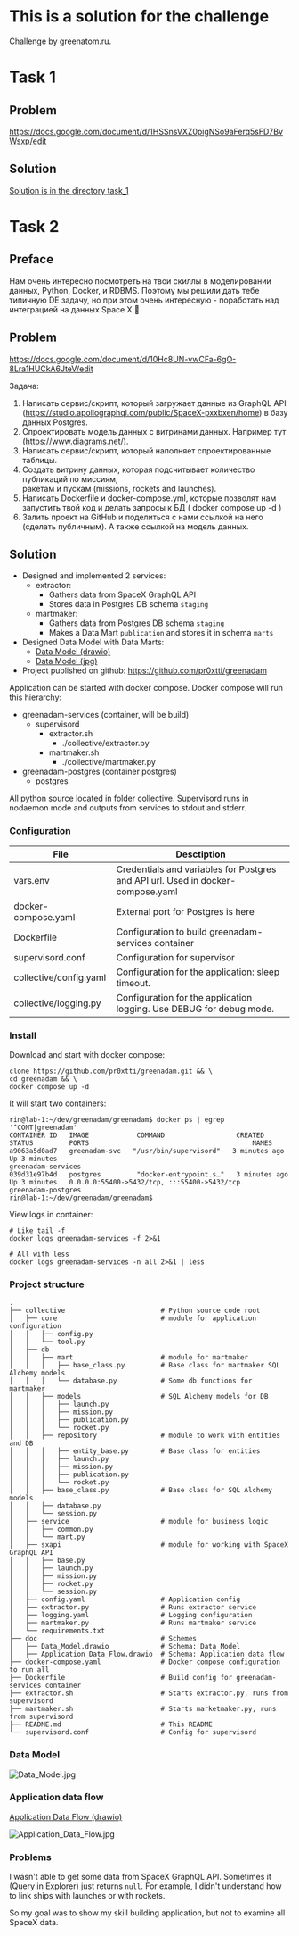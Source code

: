 # This is a solution for the challenge 

Challenge by greenatom.ru.

# Task 1

## Problem

https://docs.google.com/document/d/1HSSnsVXZ0pigNSo9aFerq5sFD7BvWsxp/edit

## Solution

[Solution is in the directory task_1](task_1/README.md)

# Task 2

## Preface

Нам очень интересно посмотреть на твои скиллы в моделировании данных, Python, 
Docker, и RDBMS. Поэтому мы решили дать тебе типичную DE задачу, но при этом 
очень интересную - поработать над интеграцией на данных Space X 🚀

## Problem

https://docs.google.com/document/d/10Hc8UN-vwCFa-6gO-8Lra1HUCkA6JteV/edit


Задача:
1. Написать сервис/скрипт, который загружает данные из GraphQL API 
    (https://studio.apollographql.com/public/SpaceX-pxxbxen/home) в базу 
    данных Postgres.
2. Спроектировать модель данных с витринами данных. Например тут (https://www.diagrams.net/).
3. Написать сервис/скрипт, который наполняет спроектированные таблицы.
4. Создать витрину данных, которая подсчитывает количество публикаций по миссиям,  
    ракетам и пускам (missions, rockets and launches).
5. Написать Dockerfile и docker-compose.yml, которые позволят нам запустить 
    твой код и делать запросы к БД ( docker compose up -d )
6. Залить проект на GitHub и поделиться с нами ссылкой на него (сделать публичным). 
    А также ссылкой на модель данных.


## Solution

- Designed and implemented 2 services:
   - extractor: 
     - Gathers data from SpaceX GraphQL API
     - Stores data in Postgres DB schema `staging`
   - martmaker:
     - Gathers data from Postgres DB schema `staging`
     - Makes a Data Mart `publication` and stores it in schema `marts`
- Designed Data Model with Data Marts:
  - [Data Model (drawio)](doc/Application_Data_Flow.drawio) 
  - [Data Model (jpg)](doc/Application_Data_Flow.jpg)
- Project published on github: https://github.com/pr0xtti/greenadam



Application can be started with docker compose.
Docker compose will run this hierarchy:

- greenadam-services (container, will be build)
  - supervisord
    - extractor.sh
      - ./collective/extractor.py
    - martmaker.sh
      - ./collective/martmaker.py
- greenadam-postgres (container postgres)
  - postgres

All python source located in folder collective.
Supervisord runs in nodaemon mode and outputs from services to stdout and stderr.

### Configuration

| File                   | Desctiption                                                                     |
|------------------------|---------------------------------------------------------------------------------|
| vars.env               | Credentials and variables for Postgres and API url. Used in docker-compose.yaml |
| docker-compose.yaml    | External port for Postgres is here                                              |
| Dockerfile             | Configuration to build greenadam-services container                             |
| supervisord.conf       | Configuration for supervisor                                                    |
| collective/config.yaml | Configuration for the application: sleep timeout.                               |
| collective/logging.py  | Configuration for the application logging. Use DEBUG for debug mode.            |

### Install

Download and start with docker compose:

```shell
clone https://github.com/pr0xtti/greenadam.git && \
cd greenadam && \
docker compose up -d
```

It will start two containers:

```shell
rin@lab-1:~/dev/greenadam/greenadam$ docker ps | egrep '^CONT|greenadam'
CONTAINER ID   IMAGE            COMMAND                  CREATED         STATUS         PORTS                                         NAMES
a9063a5d0ad7   greenadam-svc   "/usr/bin/supervisord"   3 minutes ago   Up 3 minutes                                                 greenadam-services
039d31e97b4d   postgres         "docker-entrypoint.s…"   3 minutes ago   Up 3 minutes   0.0.0.0:55400->5432/tcp, :::55400->5432/tcp   greenadam-postgres
rin@lab-1:~/dev/greenadam/greenadam$ 
```

View logs in container:

```shell
# Like tail -f
docker logs greenadam-services -f 2>&1

# All with less
docker logs greenadam-services -n all 2>&1 | less
```


### Project structure

```
.
├── collective                        # Python source code root
│   ├── core                          # module for application configuration
│   │   ├── config.py
│   │   └── tool.py
│   ├── db
│   │   ├── mart                      # module for martmaker
│   │   │   ├── base_class.py         # Base class for martmaker SQL Alchemy models
│   │   │   └── database.py           # Some db functions for martmaker
│   │   ├── models                    # SQL Alchemy models for DB
│   │   │   ├── launch.py
│   │   │   ├── mission.py
│   │   │   ├── publication.py
│   │   │   └── rocket.py
│   │   ├── repository                # module to work with entities and DB
│   │   │   ├── entity_base.py        # Base class for entities
│   │   │   ├── launch.py
│   │   │   ├── mission.py
│   │   │   ├── publication.py
│   │   │   └── rocket.py
│   │   ├── base_class.py             # Base class for SQL Alchemy models
│   │   ├── database.py
│   │   └── session.py
│   ├── service                       # module for business logic
│   │   ├── common.py
│   │   └── mart.py
│   ├── sxapi                         # module for working with SpaceX GraphQL API
│   │   ├── base.py
│   │   ├── launch.py
│   │   ├── mission.py
│   │   ├── rocket.py
│   │   └── session.py
│   ├── config.yaml                   # Application config
│   ├── extractor.py                  # Runs extractor service
│   ├── logging.yaml                  # Logging configuration
│   ├── martmaker.py                  # Runs martmaker service
│   └── requirements.txt
├── doc                               # Schemes
│   ├── Data_Model.drawio             # Schema: Data Model
│   ├── Application_Data_Flow.drawio  # Schema: Application data flow                       
├── docker-compose.yaml               # Docker compose configuration to run all
├── Dockerfile                        # Build config for greenadam-services container
├── extractor.sh                      # Starts extractor.py, runs from supervisord
├── martmaker.sh                      # Starts marketmaker.py, runs from supervisord 
├── README.md                         # This README
└── supervisord.conf                  # Config for supervisord

```

### Data Model

![Data_Model.jpg](doc/Data_Model.jpg)

### Application data flow

[Application Data Flow (drawio)](doc/Application_Data_Flow.drawio)

![Application_Data_Flow.jpg](doc/Application_Data_Flow.jpg)

### Problems

I wasn't able to get some data from SpaceX GraphQL API.
Sometimes it (Query in Explorer) just returns `null`.
For example, I didn't understand how to link ships with launches or with rockets. 

So my goal was to show my skill building application, but not to examine all SpaceX data.

